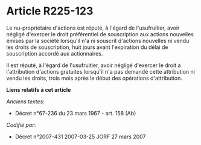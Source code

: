# Article R225-123

Le nu-propriétaire d'actions est réputé, à l'égard de l'usufruitier, avoir négligé d'exercer le droit préférentiel de
souscription aux actions nouvelles émises par la société lorsqu'il n'a ni souscrit d'actions nouvelles ni vendu les droits de
souscription, huit jours avant l'expiration du délai de souscription accordé aux actionnaires.

Il est réputé, à l'égard de l'usufruitier, avoir négligé d'exercer le droit à l'attribution d'actions gratuites lorsqu'il n'a
pas demandé cette attribution ni vendu les droits, trois mois après le début des opérations d'attribution.

**Liens relatifs à cet article**

_Anciens textes_:

  - Décret n°67-236 du 23 mars 1967 - art. 158 (Ab)

_Codifié par_:

  - Décret n°2007-431 2007-03-25 JORF 27 mars 2007
